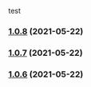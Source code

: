test
### [1.0.8](https://github.com/dnb-hugo/asylum/compare/v1.0.7...v1.0.8) (2021-05-22)

### [1.0.7](https://github.com/dnb-hugo/asylum/compare/v1.0.6...v1.0.7) (2021-05-22)

### [1.0.6](https://github.com/dnb-hugo/asylum/compare/v1.0.5...v1.0.6) (2021-05-22)
